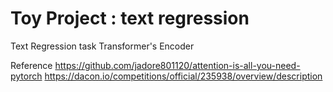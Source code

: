 # Toy Project : text regression

Text Regression task
Transformer's Encoder


Reference
https://github.com/jadore801120/attention-is-all-you-need-pytorch
https://dacon.io/competitions/official/235938/overview/description
